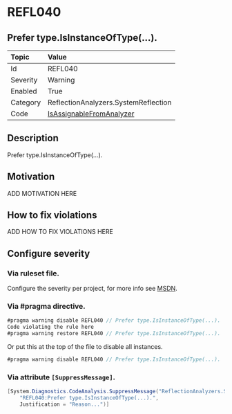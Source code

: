 # REFL040
## Prefer type.IsInstanceOfType(...).

| Topic    | Value
| :--      | :--
| Id       | REFL040
| Severity | Warning
| Enabled  | True
| Category | ReflectionAnalyzers.SystemReflection
| Code     | [IsAssignableFromAnalyzer](https://github.com/DotNetAnalyzers/ReflectionAnalyzers/blob/master/ReflectionAnalyzers/NodeAnalzers/IsAssignableFromAnalyzer.cs)

## Description

Prefer type.IsInstanceOfType(...).

## Motivation

ADD MOTIVATION HERE

## How to fix violations

ADD HOW TO FIX VIOLATIONS HERE

<!-- start generated config severity -->
## Configure severity

### Via ruleset file.

Configure the severity per project, for more info see [MSDN](https://msdn.microsoft.com/en-us/library/dd264949.aspx).

### Via #pragma directive.
```C#
#pragma warning disable REFL040 // Prefer type.IsInstanceOfType(...).
Code violating the rule here
#pragma warning restore REFL040 // Prefer type.IsInstanceOfType(...).
```

Or put this at the top of the file to disable all instances.
```C#
#pragma warning disable REFL040 // Prefer type.IsInstanceOfType(...).
```

### Via attribute `[SuppressMessage]`.

```C#
[System.Diagnostics.CodeAnalysis.SuppressMessage("ReflectionAnalyzers.SystemReflection", 
    "REFL040:Prefer type.IsInstanceOfType(...).", 
    Justification = "Reason...")]
```
<!-- end generated config severity -->
